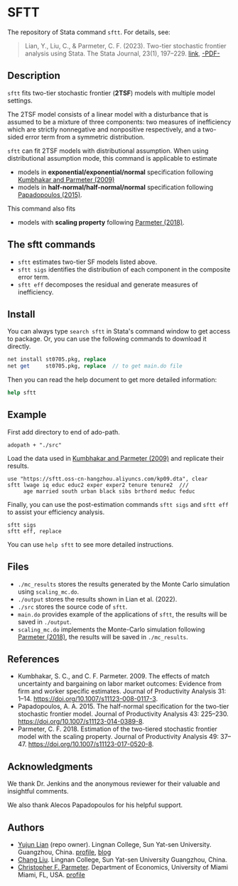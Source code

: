 # SFTT

The repository of Stata command `sftt`. For details, see:

> Lian, Y., Liu, C., & Parmeter, C. F. (2023). Two-tier stochastic frontier analysis using Stata. The Stata Journal, 23(1), 197–229. [link](https://journals.sagepub.com/doi/abs/10.1177/1536867X231162033), [-PDF-](
https://file.lianxh.cn/Refs/LianPub/Lian-2023-SJ-sftt-Two-tier-SFA.pdf)


## Description
`sftt` fits two-tier stochastic frontier (**2TSF**) models with multiple model settings. 

The 2TSF model consists of a linear model with a disturbance that is assumed to be a mixture of three components: 
two measures of inefficiency which are strictly nonnegative and nonpositive respectively,
and a two-sided error term from a symmetric distribution.

`sftt` can fit 2TSF models with distributional assumption.
When using distributional assumption mode, 
this command is applicable to estimate 
- models in **exponential/exponential/normal** specification
following [Kumbhakar and Parmeter (2009)](https://doi.org/10.1007/s11123-008-0117-3) 
- models in **half-normal/half-normal/normal** specification following
[Papadopoulos (2015)](https://doi.org/10.1007/s11123-014-0389-8).

This command also fits 
- models with **scaling property** following
[Parmeter (2018)](https://doi.org/10.1007/s11123-017-0520-8).

## The sftt commands 
- `sftt` estimates two-tier SF models listed above.
- `sftt sigs` identifies the distribution of each component in the composite error term.
- `sftt eff` decomposes the residual and generate measures of inefficiency.

## Install
You can always type `search sftt` in Stata's command window to get access to package. 
Or, you can use the following commands to download it directly.
```stata
net install st0705.pkg, replace
net get     st0705.pkg, replace  // to get main.do file
```
Then you can read the help document to get more detailed information:
```stata
help sftt
```

## Example
 First add directory to end of ado-path.
 ```
 adopath + "./src"
 ```

Load the data used in [Kumbhakar and Parmeter (2009)](https://doi.org/10.1007/s11123-008-0117-3) and replicate their results.

```
use "https://sftt.oss-cn-hangzhou.aliyuncs.com/kp09.dta", clear
sftt lwage iq educ educ2 exper exper2 tenure tenure2  ///
     age married south urban black sibs brthord meduc feduc
```

Finally, you can use the post-estimation commands `sftt sigs` and `sftt eff` to assist your efficiency analysis.

```
sftt sigs
sftt eff, replace
```

You can use `help sftt` to see more detailed instructions.

## Files
- `./mc_results` stores the results generated by the Monte Carlo simulation using `scaling_mc.do`.
- `./output` stores the results shown in Lian et al. (2022).
- `./src` stores the source code of `sftt`.
- `main.do` provides example of the applications of `sftt`, the results will be saved in `./output`.
- `scaling_mc.do` implements the Monte-Carlo simulation following [Parmeter (2018)](https://doi.org/10.1007/s11123-017-0520-8), the results will be saved in `./mc_results`.


## References

- Kumbhakar, S. C., and C. F. Parmeter.  2009.  The effects of match uncertainty and bargaining on labor market outcomes: Evidence from firm and worker specific estimates.  Journal of Productivity Analysis 31: 1–14.  https://doi.org/10.1007/s11123-008-0117-3.
- Papadopoulos, A. A.  2015.  The half-normal specification for the two-tier stochastic frontier model.  Journal of Productivity Analysis 43: 225–230.  https://doi.org/10.1007/s11123-014-0389-8.
- Parmeter, C. F.  2018.  Estimation of the two-tiered stochastic frontier model with the scaling property.  Journal of Productivity Analysis 49: 37–47.  https://doi.org/10.1007/s11123-017-0520-8.


## Acknowledgments
We thank Dr. Jenkins and the anonymous reviewer for their valuable and insightful comments.

We also thank Alecos Papadopoulos for his helpful support.


## Authors
- [Yujun Lian](mailto:arlionn@163.com) (repo owner).
Lingnan College, Sun Yat-sen University.
Guangzhou, China. 
[profile](https://lingnan.sysu.edu.cn/en/faculty/LianYujun),
[blog](https://www.lianxh.cn) 
- [Chang Liu](mailto:liuch288@mail2.sysu.edu.cn).
Lingnan College, Sun Yat-sen University
Guangzhou, China.
- [Christopher F. Parmeter](mailto:cparmeter@bus.miami.edu).
Department of Economics, University of Miami
Miami, FL, USA.
[profile](https://people.miami.edu/profile/c.parmeter@miami.edu)
